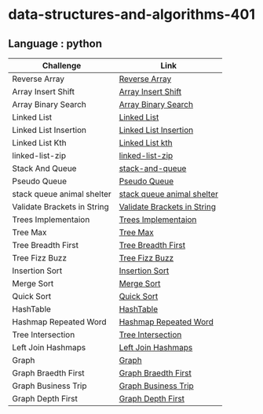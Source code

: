 # data-structures-and-algorithms-401
## Language : python

| Challenge              | Link                                                   |
| -----------            | -----------                                            |
| Reverse Array          | [Reverse Array](./array-reverse/README.md)             |
| Array Insert Shift     | [Array Insert Shift](./array-insert-shift/README.md)   | 
| Array Binary Search    | [Array Binary Search](./array-binary-search/README.md) |  
| Linked List            | [Linked List](./linked-list/README.md)                 | 
| Linked List Insertion  | [Linked List Insertion](./linked-list-insertions/README.md)      | 
| Linked List Kth        | [Linked List kth](./linked-list-kth/README.md)      | 
| linked-list-zip        | [linked-list-zip](./linked-list-zip/README.md)      |
| Stack And Queue        | [stack-and-queue](./stack-and-queue/README.md)      |
| Pseudo Queue           | [Pseudo Queue ](./stack-and-queue/stack_and_queue/stack_queue_pseudo/README.md)      |
| stack queue animal shelter| [stack queue animal shelter](./stack-and-queue/stack_and_queue/stack_queue_animal_shelter/README.md)|
| Validate Brackets in String | [Validate Brackets in String](./stack-and-queue/stack_and_queue/stack_queue_brackets/README.md)|
|Trees Implementaion| [Trees Implementaion](./trees/README.md)|
|Tree Max           | [Tree Max ](./trees/trees/max_tree/README.md)|
|Tree Breadth First           | [Tree Breadth First ](./trees/trees/tree_breadth_first/README.md)|
|Tree Fizz Buzz           | [Tree Fizz Buzz ](./trees/trees/tree_fizz_buzz/README.md)|
|Insertion Sort           | [Insertion Sort  ](./insertion-sort/README.md)|
|Merge Sort           | [Merge Sort  ](./merge-sort/README.md)|
|Quick Sort           | [Quick Sort   ](./quick-sort/README.md)|
|HashTable           | [HashTable   ](./hash-table/README.md)|
|Hashmap Repeated Word           | [Hashmap Repeated Word   ](./hash-table/hash_table/hashmap_repeated_word/README.md)|
|Tree Intersection | [Tree Intersection ](./hash-table/hash_table/tree_intersection/README.md)|
|Left Join Hashmaps | [Left Join Hashmaps ](./hash-table/hash_table/hashmap_left_join/README.md)|
|Graph | [Graph ](./graph/README.md)|
|Graph Braedth First | [Graph Braedth First ](./graph/graph/graph_breadth_first/README.md)|
|Graph Business Trip | [Graph Business Trip ](./graph/graph/graph_business_trip/README.md)|
|Graph Depth First | [Graph Depth First ](./graph/graph/graph_business_trip/README.md)|



















